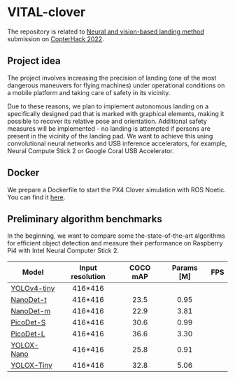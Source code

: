 # VITAL-clover

The repository is related to [Neural and vision-based landing method](https://github.com/edgenoon-ai/clover/blob/neural_vision_based_landing_method/docs/en/neural_vision_based_landing_method.md) submission on [CopterHack 2022](https://clover.coex.tech/en/copterhack2022.html).

## Project idea
The project involves increasing the precision of landing (one of the most dangerous maneuvers for flying machines) under operational conditions on a mobile platform and taking care of safety in its vicinity.

Due to these reasons, we plan to implement autonomous landing on a specifically designed pad that is marked with graphical elements, making it possible to recover its relative pose and orientation. Additional safety measures will be implemented - no landing is attempted if persons are present in the vicinity of the landing pad. We want to achieve this using convolutional neural networks and USB inference accelerators, for example, Neural Compute Stick 2 or Google Coral USB Accelerator.


## Docker

We prepare a Dockerfile to start the PX4 Clover simulation with ROS Noetic. You can find it [here](./docker).

## Preliminary algorithm benchmarks

In the beginning, we want to compare some the-state-of-the-art algorithms for efficient object detection and measure their performance on Raspberry Pi4 with Intel Neural Computer Stick 2.

| Model                                                                                         	| Input resolution 	| COCO mAP 	| Params [M] 	| FPS 	|
|-----------------------------------------------------------------------------------------------	|:----------------:	|:--------:	|:------:	|:---:	|
| [YOLOv4-tiny](https://github.com/AlexeyAB/darknet)                                            	|      416*416     	|          	|        	|     	|
| [NanoDet-t](https://github.com/RangiLyu/nanodet)                                              	|      416*416     	|   23.5   	|  0.95 	|     	|
| [NanoDet-m](https://github.com/RangiLyu/nanodet)                                              	|      416*416     	|   22.9   	|  3.81 	|     	|
| [PicoDet-S](https://github.com/PaddlePaddle/PaddleDetection/tree/release/2.3/configs/picodet) 	|      416*416     	|   30.6   	|  0.99  	|     	|
| [PicoDet-L](https://github.com/PaddlePaddle/PaddleDetection/tree/release/2.3/configs/picodet) 	|      416*416     	|   36.6   	|  3.30  	|     	|
| [YOLOX-Nano](https://github.com/Megvii-BaseDetection/YOLOX)                                   	|      416*416     	|   25.8   	|  0.91  	|     	|
| [YOLOX-Tiny](https://github.com/Megvii-BaseDetection/YOLOX)                                   	|      416*416     	|   32.8   	|  5.06  	|     	|
